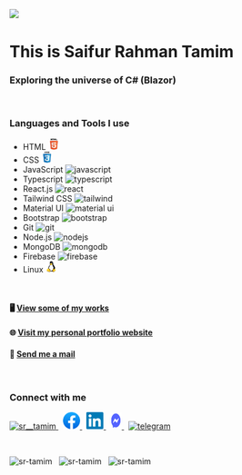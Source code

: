 <p>
  <img src="https://github.com/sr-tamim/sr-tamim/blob/main/files/github-readme-cover.gif?raw=true"/>
</p>

<h1>This is Saifur Rahman Tamim</h1>
<h3>Exploring the universe of C# (Blazor)</h3>
<br/>

<h3>Languages and Tools I use</h3>
<ul>
  <li>
    HTML
    <img title="HTML5" src="https://raw.githubusercontent.com/devicons/devicon/master/icons/html5/html5-original-wordmark.svg" alt="html5" width="20" height="20" />
  </li>
  <li>
    CSS
    <img title="CSS3" src="https://raw.githubusercontent.com/devicons/devicon/master/icons/css3/css3-original-wordmark.svg" alt="css3" width="20" height="20" />
  </li>
  <li>
    JavaScript
    <img title="JavaScript"
      src="https://raw.githubusercontent.com/sr-tamim/sr-tamim/main/files/javascript.svg" alt="javascript" width="20" height="20" />
  </li>
  <li>
  Typescript
    <img title="TypeScript" src="https://raw.githubusercontent.com/sr-tamim/sr-tamim/main/files/typescript.svg" alt="typescript" width="20" height="20" />
  </li>
  <li>
    React.js
    <img title="React.js" src="https://raw.githubusercontent.com/sr-tamim/sr-tamim/main/files/reactjs.svg" alt="react" width="20" height="20" />
  </li>
  <li>
    Tailwind CSS
    <img title="Tailwind CSS3" src="https://raw.githubusercontent.com/sr-tamim/sr-tamim/main/files/tailwind.svg" alt="tailwind" width="20" height="20" />
  </li>
  <li>
    Material UI
    <img title="Material UI" src="https://raw.githubusercontent.com/sr-tamim/sr-tamim/main/files/materialui.svg" alt="material ui" width="20" height="20" />
  </li>
  <li>
    Bootstrap
    <img title="Bootstrap"
      src="https://raw.githubusercontent.com/sr-tamim/sr-tamim/main/files/bootstrap.svg" alt="bootstrap" width="20" height="20" />
  </li>
  <li>
    Git
    <img title="GIT" src="https://www.vectorlogo.zone/logos/git-scm/git-scm-icon.svg" alt="git" width="20" height="20" />
  </li>
  <li>
    Node.js
    <img title="NodeJS" src="https://raw.githubusercontent.com/sr-tamim/sr-tamim/main/files/nodejs.svg" alt="nodejs" width="20" height="20" />
  </li>
  <li>
    MongoDB
    <img title="MongoDB" src="https://raw.githubusercontent.com/sr-tamim/sr-tamim/main/files/mongodb.svg" alt="mongodb" width="20" height="20" />
  </li>
  <li>
    Firebase
    <img title="Firebase" src="https://www.vectorlogo.zone/logos/firebase/firebase-icon.svg" alt="firebase" width="20" height="20" />
  </li>
  <li>
    Linux
    <img title="Linux" src="https://raw.githubusercontent.com/devicons/devicon/master/icons/linux/linux-original.svg" alt="linux" width="20" height="20" />
  </li>
</ul>
<br/>
<h4>
  🖥️ <a href="https://sr-tamim.vercel.app/projects" target="_blank">View some of my works</a>
</h4>
<h4>
  🌐 <a href="https://sr-tamim.vercel.app" target="_blank">Visit my personal portfolio website</a>
</h4>
<h4>
  📧 <a href="https://sr-tamim.vercel.app/contact" target="_blank">Send me a mail</a>
</h4>
<br/>

<h3>Connect with me</h3>
<p>
    <a href="https://twitter.com/sr__tamim" target="_blank" title="Visit my twitter profile">
        <img
            src="https://raw.githubusercontent.com/sr-tamim/sr-tamim/main/files/twitter.svg"
            alt="sr__tamim" height="30" width="30" />
    </a>&nbsp;
    <a href="https://facebook.com/srtamim21" target="_blank" title="View my Facebook profile">
        <img
            src="https://raw.githubusercontent.com/sr-tamim/sr-tamim/main/files/facebook.png"
            alt="srtamim21" height="30" width="30" />
    </a>&nbsp;
    <a href="https://linkedin.com/in/srtamim" target="_blank" title="Connect with me in LinkedIn">
        <img
            src="https://raw.githubusercontent.com/sr-tamim/sr-tamim/main/files/linkedin.png"
            alt="srtamim" height="30" width="30" />
    </a>&nbsp;
    <a href="https://m.me/srtamim21" target="_blank" title="Contact me through messenger">
        <img
            src="https://raw.githubusercontent.com/sr-tamim/sr-tamim/main/files/messenger.svg"
            alt="messenger icon" height="30" width="20" />
    </a>&nbsp;
  <a href="http://t.me/sr_tamim" target="_blank" title="Message me on Telegram">
    <img src="https://raw.githubusercontent.com/sr-tamim/sr-tamim/main/files/telegram.svg" alt="telegram" height="30" width="30"/>
  </a>
</p>

<br/>
<p>
  <img height="100"
        src="https://github-readme-stats.vercel.app/api/top-langs?username=sr-tamim&show_icons=true&locale=en&layout=compact"
        alt="sr-tamim" />
  &nbsp;
  <img height="100"
        src="https://github-readme-stats.vercel.app/api?username=sr-tamim&show_icons=true&locale=en" alt="sr-tamim" />
  &nbsp;
  <img height="100" src="https://github-readme-streak-stats.herokuapp.com/?user=sr-tamim&theme=default"
        alt="sr-tamim" />
</p>
